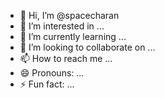 - 👋 Hi, I’m @spacecharan
- 👀 I’m interested in ...
- 🌱 I’m currently learning ...
- 💞️ I’m looking to collaborate on ...
- 📫 How to reach me ...
- 😄 Pronouns: ...
- ⚡ Fun fact: ...

<!---
spacecharan/spacecharan is a ✨ special ✨ repository because its `README.md` (this file) appears on your GitHub profile.
You can click the Preview link to take a look at your changes.
--->
